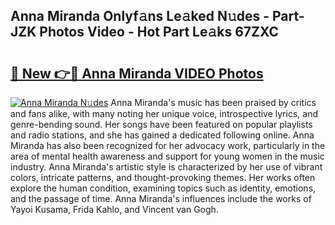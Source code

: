 ## Anna Miranda Onlyf𝚊ns Le𝚊ked N𝚞des - Part-JZK Photos Video - Hot Part Le𝚊ks 67ZXC

# <h2><a href="http://ab72126.deff.icu/?id=Anna+Miranda">🔗 New 👉🔴 Anna Miranda VIDEO Photos</a></h2>

[![Anna Miranda N𝚞des](https://i.imgur.com/rIISA9y.gif)](http://ab72126.deff.icu/?id=Anna+Miranda)
Anna Miranda's music has been praised by critics and fans alike, with many noting her unique voice, introspective lyrics, and genre-bending sound. Her songs have been featured on popular playlists and radio stations, and she has gained a dedicated following online. Anna Miranda has also been recognized for her advocacy work, particularly in the area of mental health awareness and support for young women in the music industry. Anna Miranda's artistic style is characterized by her use of vibrant colors, intricate patterns, and thought-provoking themes. Her works often explore the human condition, examining topics such as identity, emotions, and the passage of time. Anna Miranda's influences include the works of Yayoi Kusama, Frida Kahlo, and Vincent van Gogh.
